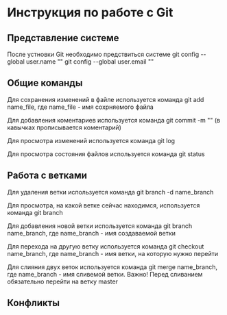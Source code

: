 # Инструкция по работе с Git

## Представление системе

После устновки Git необходимо предствиться системе
git config --global user.name ""
git config --global user.email ""

## Общие команды

Для сохранения изменений в файле используется команда git add name_file, где name_file - имя сохрняемого файла

Для добавления коментариев используется команда git commit -m "" (в кавычках прописывается коментарий)

Для просмотра изменений используется команда git log

Для просмотра состояния файлов используется команда git status

## Работа с ветками

Для удаления ветки используется команда git branch -d name_branch

Для просмотра, на какой ветке сейчас находимся, используется команда git branch

Для добавления новой ветки используется команда git branch name_branch, где name_branch - имя создаваемой ветки

Для перехода на другую ветку используется команда git checkout name_branch, где name_branch - имя ветки, на которую нужно перейти

Для слияния двух веток используется команда git merge name_branch, где name_branch - имя сливемой ветки. Важно! Перед сливанием обязательно перейти на ветку master

## Конфликты
